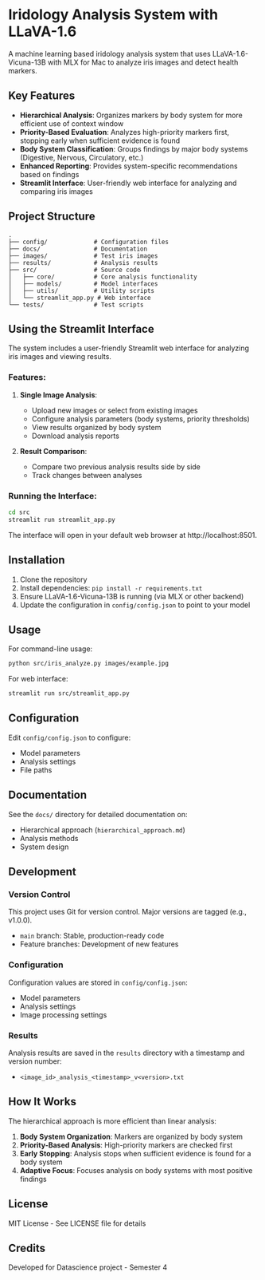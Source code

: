 # Iridology Analysis System with LLaVA-1.6

A machine learning based iridology analysis system that uses LLaVA-1.6-Vicuna-13B with MLX for Mac to analyze iris images and detect health markers.

## Key Features

- **Hierarchical Analysis**: Organizes markers by body system for more efficient use of context window
- **Priority-Based Evaluation**: Analyzes high-priority markers first, stopping early when sufficient evidence is found
- **Body System Classification**: Groups findings by major body systems (Digestive, Nervous, Circulatory, etc.)
- **Enhanced Reporting**: Provides system-specific recommendations based on findings
- **Streamlit Interface**: User-friendly web interface for analyzing and comparing iris images

## Project Structure

```
.
├── config/             # Configuration files
├── docs/               # Documentation
├── images/             # Test iris images
├── results/            # Analysis results
├── src/                # Source code
│   ├── core/           # Core analysis functionality
│   ├── models/         # Model interfaces
│   ├── utils/          # Utility scripts
│   └── streamlit_app.py # Web interface
└── tests/              # Test scripts
```

## Using the Streamlit Interface

The system includes a user-friendly Streamlit web interface for analyzing iris images and viewing results.

### Features:

1. **Single Image Analysis**:
   - Upload new images or select from existing images
   - Configure analysis parameters (body systems, priority thresholds)
   - View results organized by body system
   - Download analysis reports

2. **Result Comparison**:
   - Compare two previous analysis results side by side
   - Track changes between analyses

### Running the Interface:

```bash
cd src
streamlit run streamlit_app.py
```

The interface will open in your default web browser at http://localhost:8501.

## Installation

1. Clone the repository
2. Install dependencies: `pip install -r requirements.txt`
3. Ensure LLaVA-1.6-Vicuna-13B is running (via MLX or other backend)
4. Update the configuration in `config/config.json` to point to your model

## Usage

For command-line usage:

```bash
python src/iris_analyze.py images/example.jpg
```

For web interface:

```bash
streamlit run src/streamlit_app.py
```

## Configuration

Edit `config/config.json` to configure:
- Model parameters
- Analysis settings
- File paths

## Documentation

See the `docs/` directory for detailed documentation on:
- Hierarchical approach (`hierarchical_approach.md`)
- Analysis methods
- System design

## Development

### Version Control

This project uses Git for version control. Major versions are tagged (e.g., v1.0.0).

- `main` branch: Stable, production-ready code
- Feature branches: Development of new features

### Configuration

Configuration values are stored in `config/config.json`:

- Model parameters
- Analysis settings
- Image processing settings

### Results

Analysis results are saved in the `results` directory with a timestamp and version number:
- `<image_id>_analysis_<timestamp>_v<version>.txt`

## How It Works

The hierarchical approach is more efficient than linear analysis:

1. **Body System Organization**: Markers are organized by body system
2. **Priority-Based Analysis**: High-priority markers are checked first
3. **Early Stopping**: Analysis stops when sufficient evidence is found for a body system
4. **Adaptive Focus**: Focuses analysis on body systems with most positive findings

## License

MIT License - See LICENSE file for details

## Credits

Developed for Datascience project - Semester 4 